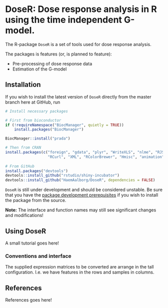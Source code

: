 DoseR: Dose response analysis in R using the time independent G-model. 
=================================

The R-package `DoseR` is a set of tools used for dose response analysis.

The packages is features (or, is planned to feature):
* Pre-processing of dose response data
* Estimation of the G-model


Installation
------------
If you wish to install the latest version of `DoseR` directly from the master branch here at GitHub, run 

```R
# Install necessary packages 

# First from bioconductor
if (!requireNamespace("BiocManager", quietly = TRUE))
    install.packages("BiocManager")

BiocManager::install("prada")

# Then from CRAN
install.packages(c("foreign", "gdata", "plyr", "WriteXLS", "nlme", "RJSONIO",
                   "RCurl", "XML", "RColorBrewer", "Hmisc", "animation", "selectr"))
                   
# From GitHub 
install.packages("devtools")
devtools::install_github("rstudio/shiny-incubator")
devtools::install_github("HaemAalborg/DoseR", dependencies = FALSE)
```

`DoseR` is still under development and should be considered unstable. Be sure that you have the [package development prerequisites](http://www.rstudio.com/ide/docs/packages/prerequisites) if you wish to install the package from the source.

**Note:** The interface and function names may still see significant changes and
modifications!


Using DoseR
----------
A small tutorial goes here!

### Conventions and interface
The supplied expression matrices to be converted are arrange in the tall 
configuration. I.e. we have features in the rows and samples in columns.


References
----------
References goes here!
